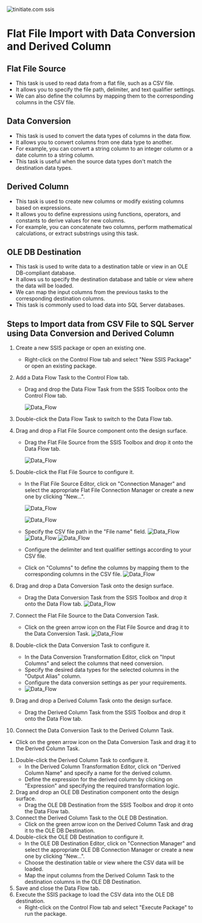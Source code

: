 ![tinitiate.com ssis](/images/tiniaitessis.png)

# Flat File Import with Data Conversion and Derived Column 

## Flat File Source

*  This task is used to read data from a flat file, such as a CSV file.
*  It allows you to specify the file path, delimiter, and text qualifier settings. 
* We can also define the columns by mapping them to the corresponding columns in the CSV file.

## Data Conversion

* This task is used to convert the data types of columns in the data flow.
* It allows you to convert columns from one data type to another. 
* For example, you can convert a string column to an integer column or a date column to a string column.
*  This task is useful when the source data types don't match the destination data types.

## Derived Column

* This task is used to create new columns or modify existing columns based on expressions.
*  It allows you to define expressions using functions, operators, and constants to derive values for new columns. 
* For example, you can concatenate two columns, perform mathematical calculations, or extract substrings using this task.

## OLE DB Destination

* This task is used to write data to a destination table or view in an OLE DB-compliant database. 
* It allows us to specify the destination database and table or view where the data will be loaded. 
* We can map the input columns from the previous tasks to the corresponding destination columns. 
* This task is commonly used to load data into SQL Server databases.

## Steps to Import data from CSV File to SQL Server using Data Conversion and Derived Column 

1. Create a new SSIS package or open an existing one.

   - Right-click on the Control Flow tab and select "New SSIS Package" or open an existing package.

2. Add a Data Flow Task to the Control Flow tab.

   - Drag and drop the Data Flow Task from the SSIS Toolbox onto the Control Flow tab.

     ![Data_Flow](/images/Data_Flow.png)

3. Double-click the Data Flow Task to switch to the Data Flow tab.

4. Drag and drop a Flat File Source component onto the design surface.

   - Drag the Flat File Source from the SSIS Toolbox and drop it onto the Data Flow tab.

     ![Data_Flow](/images/flat_file.png)

5. Double-click the Flat File Source to configure it.

   - In the Flat File Source Editor, click on "Connection Manager" and select the appropriate Flat File Connection Manager or create a new one by clicking "New...".

     ![Data_Flow](/images/flat_file_2.png)

     ![Data_Flow](/images/flat_file_3.png)

   - Specify the CSV file path in the "File name" field.
     ![Data_Flow](/images/flat_file_4.png)
     ![Data_Flow](/images/flat_file_5.png)
     ![Data_Flow](/images/flat_file_6.png)

   - Configure the delimiter and text qualifier settings according to your CSV file.     

   - Click on "Columns" to define the columns by mapping them to the corresponding columns in the CSV file.
     ![Data_Flow](/images/flat_file_7.png)

6. Drag and drop a Data Conversion Task onto the design surface. 

   - Drag the Data Conversion Task from the SSIS Toolbox and drop it onto the Data Flow tab.
     ![Data_Flow](/images/flat_file_dataconversion_derived/data_conversion.png)

7. Connect the Flat File Source to the Data Conversion Task.

   - Click on the green arrow icon on the Flat File Source and drag it to the Data Conversion Task.
     ![Data_Flow](/images/flat_file_dataconversion_derived/data_conversion_1.png)

8. Double-click the Data Conversion Task to configure it.

   - In the Data Conversion Transformation Editor, click on "Input Columns" and select the columns that need conversion.
   - Specify the desired data types for the selected columns in the "Output Alias" column.
   - Configure the data conversion settings as per your requirements.
   -  ![Data_Flow](/images/flat_file_dataconversion_derived/data_conversion_2.png)

9. Drag and drop a Derived Column Task onto the design surface.

   - Drag the Derived Column Task from the SSIS Toolbox and drop it onto the Data Flow tab.

10. Connect the Data Conversion Task to the Derived Column Task.

- Click on the green arrow icon on the Data Conversion Task and drag it to the Derived Column Task.

1. Double-click the Derived Column Task to configure it.
   - In the Derived Column Transformation Editor, click on "Derived Column Name" and specify a name for the derived column.
   - Define the expression for the derived column by clicking on "Expression" and specifying the required transformation logic.
2. Drag and drop an OLE DB Destination component onto the design surface.
   - Drag the OLE DB Destination from the SSIS Toolbox and drop it onto the Data Flow tab.
3. Connect the Derived Column Task to the OLE DB Destination.
   - Click on the green arrow icon on the Derived Column Task and drag it to the OLE DB Destination.
4. Double-click the OLE DB Destination to configure it.
   - In the OLE DB Destination Editor, click on "Connection Manager" and select the appropriate OLE DB Connection Manager or create a new one by clicking "New...".
   - Choose the destination table or view where the CSV data will be loaded.
   - Map the input columns from the Derived Column Task to the destination columns in the OLE DB Destination.
5. Save and close the Data Flow tab.
6. Execute the SSIS package to load the CSV data into the OLE DB destination.
   - Right-click on the Control Flow tab and select "Execute Package" to run the package.

